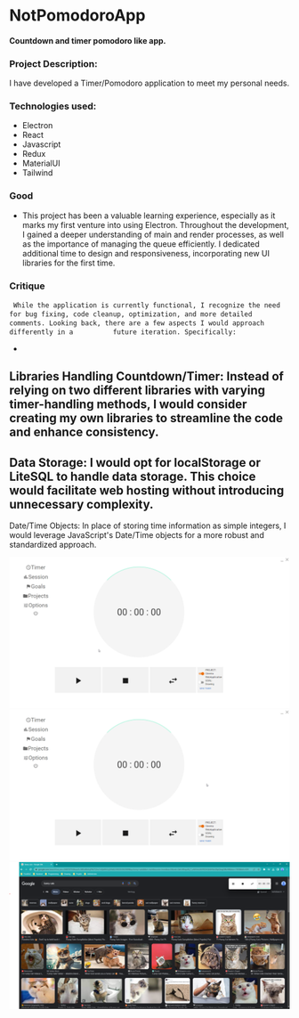 # NotPomodoroApp
#### Countdown and timer pomodoro like app. 

### Project Description:
   I have developed a Timer/Pomodoro application to meet my personal needs.
 

### Technologies used: 
   * Electron
   * React
   * Javascript
   * Redux
   * MaterialUI
   * Tailwind


   ### Good
   - 
      This project has been a valuable learning experience, especially as it marks my first venture into using Electron. Throughout the development, I gained a deeper understanding of main and render processes, as well as 
      the importance of managing the queue efficiently. I dedicated additional time to design and responsiveness, incorporating new UI libraries for the first time.
     
     

   ### Critique
 
   
     While the application is currently functional, I recognize the need for bug fixing, code cleanup, optimization, and more detailed comments. Looking back, there are a few aspects I would approach differently in a          future iteration. Specifically:
   -  
   Libraries Handling Countdown/Timer:
   Instead of relying on two different libraries with varying timer-handling methods, I would consider creating my own libraries to streamline the code and enhance consistency.
   -

   Data Storage:
   I would opt for localStorage or LiteSQL to handle data storage. This choice would facilitate web hosting without introducing unnecessary complexity.
   -
   Date/Time Objects:
   In place of storing time information as simple integers, I would leverage JavaScript's Date/Time objects for a more robust and standardized approach.
      

![](https://github.com/marcin554/NotPomodoroApp/blob/dev/Timer.gif)
![](https://github.com/marcin554/NotPomodoroApp/blob/dev/Options.gif)
![](https://github.com/marcin554/NotPomodoroApp/blob/dev/Overlay.png)
